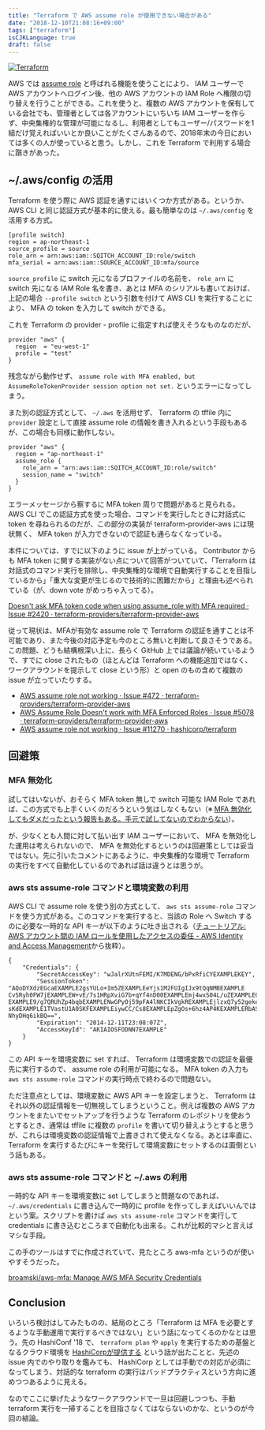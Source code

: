 ```yaml
---
title: "Terraform で AWS assume role が使用できない場合がある"
date: "2018-12-10T21:08:16+09:00"
tags: ["terraform"]
isCJKLanguage: true
draft: false
---
```


[![Terraform](https://i.gyazo.com/3e9d184df4735785cec8ee0f04355c6c.png)](https://gyazo.com/3e9d184df4735785cec8ee0f04355c6c)

AWS では [assume role](https://docs.aws.amazon.com/ja_jp/IAM/latest/UserGuide/id_roles_use_switch-role-console.html) と呼ばれる機能を使うことにより、 IAM ユーザーで AWS アカウントへログイン後、他の AWS アカウントの IAM Role へ権限の切り替えを行うことができる。これを使うと、複数の AWS アカウントを保有している会社でも、管理者としては各アカウントにいちいち IAM ユーザーを作らず、中央集権的な管理が可能になるし、利用者としてもユーザー/パスワードを1組だけ覚えればいいとか良いことがたくさんあるので、2018年末の今日においては多くの人が使っていると思う。しかし、これを Terraform で利用する場合に躓きがあった。


## ~/.aws/config の活用

Terraform を使う際に AWS 認証を通すにはいくつか方式がある。というか、 AWS CLI と同じ認証方式が基本的に使える。最も簡単なのは `~/.aws/config` を活用する方式。

```
[profile switch]
region = ap-northeast-1
source_profile = source
role_arn = arn:aws:iam::SQITCH_ACCOUNT_ID:role/switch
mfa_serial = arn:aws:iam::SOURCE_ACCOUNT_ID:mfa/source
``` 

`source_profile` に switch 元になるプロファイルの名前を、 `role_arn` に switch 先になる IAM Role 名を書き、あとは MFA のシリアルも書いておけば、上記の場合 `--profile switch` という引数を付けて AWS CLI を実行することにより、 MFA の token を入力して switch ができる。


これを Terraform の provider - profile に指定すれば使えそうなものなのだが、

```
provider "aws" {
  region  = "eu-west-1"
  profile = "test"
}
```

残念ながら動作せず、 `assume role with MFA enabled, but AssumeRoleTokenProvider session option not set.` というエラーになってしまう。

また別の認証方式として、 `~/.aws` を活用せず、 Terraform の tffile 内に `provider` 設定として直接 assume role の情報を書き入れるという手段もあるが、この場合も同様に動作しない。

```
provider "aws" {
  region = "ap-northeast-1"
  assume_role {
    role_arn = "arn:aws:iam::SQITCH_ACCOUNT_ID:role/switch"
    session_name = "switch"
  }
}
```

エラーメッセージから察するに MFA token 周りで問題があると見られる。 AWS CLI でこの認証方式を使った場合、コマンドを実行したときに対話式に token を尋ねられるのだが、この部分の実装が terraform-provider-aws には現状無く、 MFA token が入力できないので認証も通らなくなっている。

本件については、すでに以下のように issue が上がっている。 Contributor からも MFA token に関する実装がない点について回答がついていて、「Terraform は対話式のコマンド実行を排除し、中央集権的な環境で自動実行することを目指しているから」「重大な変更が生じるので技術的に困難だから」と理由も述べられている（が、down vote がめっちゃ入ってる）。

[Doesn't ask MFA token code when using assume_role with MFA required · Issue #2420 · terraform-providers/terraform-provider-aws](https://github.com/terraform-providers/terraform-provider-aws/issues/2420)

従って現状は、MFAが有効な assume role で Terraform の認証を通すことは不可能であり、また今後の対応予定も今のところ無いと判断して良さそうである。この問題、どうも結構根深い上に、長らく GitHub 上では議論が続いているようで、すでに close されたもの（ほとんどは Terraform への機能追加ではなく、ワークアラウンドを提示して close という形）と open のもの含めて複数の issue が立っていたりする。

* [AWS assume role not working · Issue #472 · terraform-providers/terraform-provider-aws](https://github.com/terraform-providers/terraform-provider-aws/issues/472#issuecomment-380931474)
* [AWS Assume Role Doesn't work with MFA Enforced Roles · Issue #5078 · terraform-providers/terraform-provider-aws](https://github.com/terraform-providers/terraform-provider-aws/issues/5078)
* [AWS assume role not working · Issue #11270 · hashicorp/terraform](https://github.com/hashicorp/terraform/issues/11270)


## 回避策

### MFA 無効化

試してはいないが、おそらく MFA token 無しで switch 可能な IAM Role であれば、この方式でも上手くいくのだろうという気はしなくもない（※ [MFA 無効化してもダメだったという報告もある。手元で試してないのでわからない](https://github.com/hashicorp/terraform/issues/11270#issuecomment-298224055)）。

が、少なくとも人間に対して払い出す IAM ユーザーにおいて、 MFA を無効化した運用は考えられないので、 MFA を無効化するというのは回避策としては妥当ではない。先に引いたコメントにあるように、中央集権的な環境で Terraform の実行をすべて自動化しているのであれば話は違うとは思うが。

### aws sts assume-role コマンドと環境変数の利用

AWS CLI で assume role を使う別の方式として、 `aws sts assume-role` コマンドを使う方式がある。このコマンドを実行すると、当該の Role へ Switch するのに必要な一時的な API キーが以下のように吐き出される（[チュートリアル: AWS アカウント間の IAM ロールを使用したアクセスの委任 - AWS Identity and Access Management](https://docs.aws.amazon.com/ja_jp/IAM/latest/UserGuide/tutorial_cross-account-with-roles.html#tutorial_cross-account-with-roles-3)から抜粋）。

```
{
    "Credentials": {
        "SecretAccessKey": "wJalrXUtnFEMI/K7MDENG/bPxRfiCYEXAMPLEKEY",
        "SessionToken": "AQoDYXdzEGcaEXAMPLE2gsYULo+Im5ZEXAMPLEeYjs1M2FUIgIJx9tQqNMBEXAMPLE
CvSRyh0FW7jEXAMPLEW+vE/7s1HRpXviG7b+qYf4nD00EXAMPLEmj4wxS04L/uZEXAMPLECihzFB5lTYLto9dyBgSDy
EXAMPLE9/g7QRUhZp4bqbEXAMPLENwGPyOj59pFA4lNKCIkVgkREXAMPLEjlzxQ7y52gekeVEXAMPLEDiB9ST3Uuysg
sKdEXAMPLE1TVastU1A0SKFEXAMPLEiywCC/Cs8EXAMPLEpZgOs+6hz4AP4KEXAMPLERbASP+4eZScEXAMPLEsnf87e
NhyDHq6ikBQ==",
        "Expiration": "2014-12-11T23:08:07Z",
        "AccessKeyId": "AKIAIOSFODNN7EXAMPLE"
    }
}
```

この API キーを環境変数に set すれば、 Terraform は環境変数での認証を最優先に実行するので、 assume role の利用が可能になる。 MFA token の入力も `aws sts assume-role` コマンドの実行時点で終わるので問題ない。

ただ注意点としては、環境変数に AWS API キーを設定しまうと、 Terraform はそれ以外の認証情報を一切無視してしまうということ。例えば複数の AWS アカウントをまたいでセットアップを行うような Terraform のレポジトリを使おうとするとき、通常は tffile に複数の `profile` を書いて切り替えようとすると思うが、これらは環境変数の認証情報で上書きされて使えなくなる。あとは率直に、 Terraform を実行するたびにキーを発行して環境変数にセットするのは面倒という話もある。

### aws sts assume-role コマンドと ~/.aws の利用

一時的な API キーを環境変数に set してしまうと問題なのであれば、 `~/.aws/credentials` に書き込んで一時的に profile を作ってしまえばいいんではという案。スクリプトを書けば `aws sts assume-role` コマンドを実行して credentials に書き込むところまで自動化も出来る。これが比較的マシと言えばマシな手段。

この手のツールはすでに作成されていて、見たところ aws-mfa というのが使いやすそうだった。

[broamski/aws-mfa: Manage AWS MFA Security Credentials](https://github.com/broamski/aws-mfa)


## Conclusion

いろいろ検討はしてみたものの、結局のところ「Terraform は MFA を必要とするような手動運用で実行するべきではない」という話になってくるのかなとは思う。先の HashiConf '18 で、 `terraform plan` や `apply` を実行するための基盤となるクラウド環境を [HashiCorpが提供する](https://www.hashicorp.com/blog/terraform-collaboration-for-everyone) という話が出たことと、先述の issue 内でのやり取りを鑑みても、 HashiCorp としては手動での対応が必須になってしまう、対話的な terraform の実行はバッドプラクティスという方向に進めつつあるように見える。

なのでここに挙げたようなワークアラウンドで一旦は回避しつつも、手動 terraform 実行を一掃することを目指さなくてはならないのかな、というのが今回の結論。
